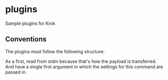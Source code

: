 # plugins
Sample plugins for Krok

## Conventions

The plugins must follow the following structure:

As a first, read from stdin because that's how the payload is transferred. And have a single first argument
in which the settings for this command are passed in.

